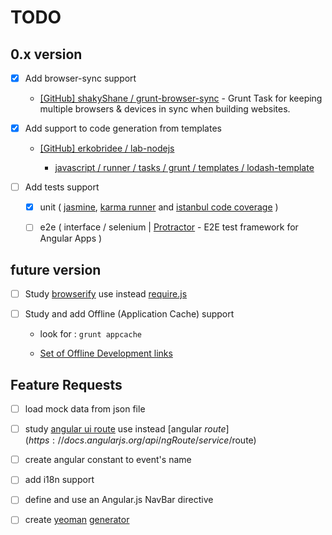 # TODO

## 0.x version

- [x] Add browser-sync support

  * [[GitHub] shakyShane / grunt-browser-sync](https://github.com/shakyShane/grunt-browser-sync) - Grunt Task for keeping multiple browsers & devices in sync when building websites.

- [x] Add support to code generation from templates 

  - [[GitHub] erkobridee / lab-nodejs](https://github.com/erkobridee/lab-nodejs)

    - [javascript / runner / tasks / grunt / templates / lodash-template](https://github.com/erkobridee/lab-nodejs/tree/master/javascript/runner/task/grunt/templates/lodash-template)

- [ ] Add tests support

  - [x] unit ( [jasmine](https://jasmine.github.io/), [karma runner](https://karma-runner.github.io/) and [istanbul code coverage](https://gotwarlost.github.io/istanbul/) )

  - [ ] e2e ( interface / selenium | [Protractor](https://angular.github.io/protractor/) - E2E test framework for Angular Apps )


## future version

- [ ] Study [browserify](http://browserify.org/) use instead [require.js](http://requirejs.org/)

- [ ] Study and add Offline (Application Cache) support

  * look for : `grunt appcache`

  * [Set of Offline Development links](https://github.com/soudev/knowledge.mine/blob/master/stuff/frontend.html5.md#offline)


## Feature Requests

- [ ] load mock data from json file

- [ ] study [angular ui route](https://github.com/angular-ui/ui-router) use instead [angular $route](https://docs.angularjs.org/api/ngRoute/service/$route)

- [ ] create angular constant to event's name

- [ ] add i18n support

- [ ] define and use an Angular.js NavBar directive

- [ ] create [yeoman](http://yeoman.io/) [generator](http://yeoman.io/authoring/)
